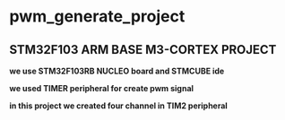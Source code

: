 #  pwm_generate_project
## STM32F103 ARM BASE M3-CORTEX PROJECT

**we use STM32F103RB NUCLEO board and STMCUBE ide**

**we used TIMER peripheral for create pwm signal**

**in this project we created four channel in TIM2 peripheral**

